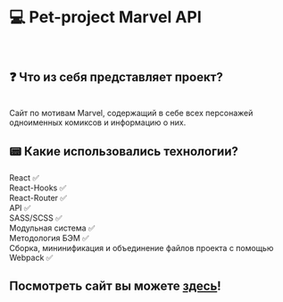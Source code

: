 <h1>💻 Pet-project Marvel API</h1> <br/>

<h2>❓ Что из себя представляет проект?</h2> <br/>
Сайт по мотивам Marvel, содержащий в себе всех персонажей одноименных комиксов и информацию о них.<br/>

<h2>📟 Какие использовались технологии?</h2>
React ✅ <br/>
React-Hooks ✅ <br/>
React-Router ✅ <br/>
API ✅ <br/>
SASS/SCSS ✅ <br/>
Модульная система ✅ <br/>
Методология БЭМ ✅ <br/>
Сборка, мининификация и объединение файлов проекта с помощью Webpack ✅

<h2>Посмотреть сайт вы можете <a href="https://pantheleymon.github.io/Marvel/" target="_blank" rel="noreferrer">здесь</a>!</h2>
